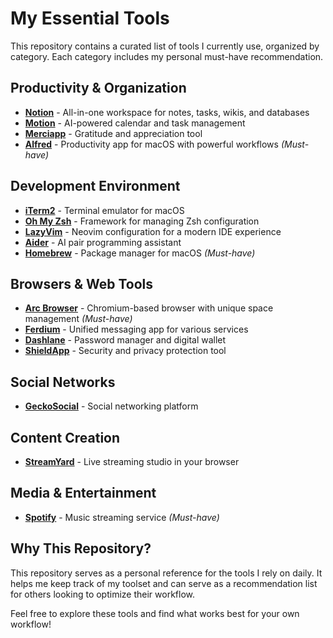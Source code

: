 # My Essential Tools

This repository contains a curated list of tools I currently use, organized by category. Each category includes my personal must-have recommendation.

## Productivity & Organization

- **[Notion](https://www.notion.so/)** - All-in-one workspace for notes, tasks, wikis, and databases
- **[Motion](https://get.usemotion.com/94irv08n8ksm)** - AI-powered calendar and task management
- **[Merciapp](https://merci.com/)** - Gratitude and appreciation tool
- **[Alfred](https://www.alfredapp.com/)** - Productivity app for macOS with powerful workflows *(Must-have)*

## Development Environment

- **[iTerm2](https://iterm2.com/)** - Terminal emulator for macOS
- **[Oh My Zsh](https://ohmyz.sh/)** - Framework for managing Zsh configuration
- **[LazyVim](https://www.lazyvim.org/)** - Neovim configuration for a modern IDE experience
- **[Aider](https://aider.chat/)** - AI pair programming assistant
- **[Homebrew](https://brew.sh/)** - Package manager for macOS *(Must-have)*

## Browsers & Web Tools

- **[Arc Browser](https://arc.net/)** - Chromium-based browser with unique space management *(Must-have)*
- **[Ferdium](https://ferdium.org/)** - Unified messaging app for various services
- **[Dashlane](https://www.dashlane.com/cs/jiyB01HKIBLn)** - Password manager and digital wallet
- **[ShieldApp](https://shield.app/)** - Security and privacy protection tool

## Social Networks

- **[GeckoSocial](https://www.geckosocial.app?via=gabrielpic)** - Social networking platform

## Content Creation

- **[StreamYard](https://streamyard.com/?fpr=gabriel44)** - Live streaming studio in your browser

## Media & Entertainment

- **[Spotify](https://www.spotify.com/)** - Music streaming service *(Must-have)*

## Why This Repository?

This repository serves as a personal reference for the tools I rely on daily. It helps me keep track of my toolset and can serve as a recommendation list for others looking to optimize their workflow.

Feel free to explore these tools and find what works best for your own workflow!
